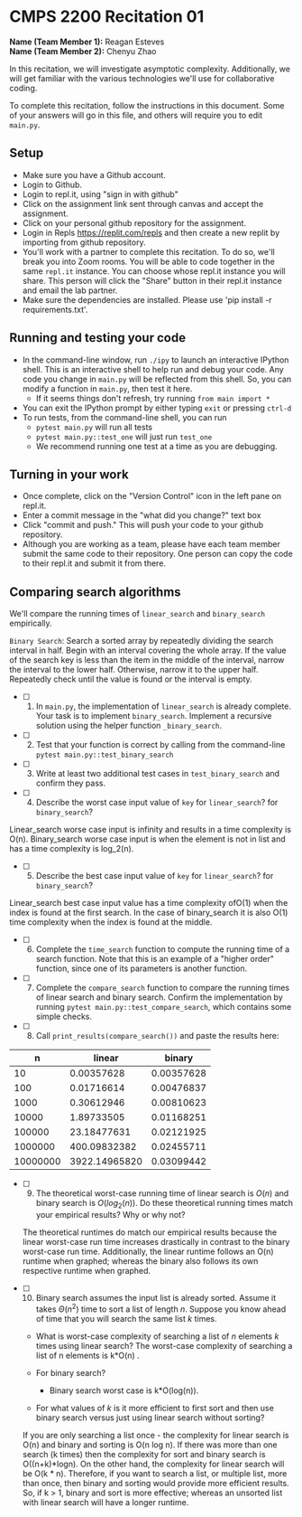 # CMPS 2200  Recitation 01

**Name (Team Member 1):** Reagan Esteves  
**Name (Team Member 2):** Chenyu Zhao

In this recitation, we will investigate asymptotic complexity. Additionally, we will get familiar with the various technologies we'll use for collaborative coding.

To complete this recitation, follow the instructions in this document. Some of your answers will go in this file, and others will require you to edit `main.py`.


## Setup
- Make sure you have a Github account.
- Login to Github.
- Login to repl.it, using "sign in with github"
- Click on the assignment link sent through canvas and accept the assignment. 
- Click on your personal github repository for the assignment.
- Login in Repls https://replit.com/repls and then create a new replit by importing from github repository.
- You'll work with a partner to complete this recitation. To do so, we'll break you into Zoom rooms. You will be able to code together in the same `repl.it` instance. You can choose whose repl.it instance you will share. This person will click the "Share" button in their repl.it instance and email the lab partner.
- Make sure the dependencies are installed. Please use 'pip install -r requirements.txt'.

## Running and testing your code
- In the command-line window, run `./ipy` to launch an interactive IPython shell. This is an interactive shell to help run and debug your code. Any code you change in `main.py` will be reflected from this shell. So, you can modify a function in `main.py`, then test it here.
  + If it seems things don't refresh, try running `from main import *`
- You can exit the IPython prompt by either typing `exit` or pressing `ctrl-d`
- To run tests, from the command-line shell, you can run
  + `pytest main.py` will run all tests
  + `pytest main.py::test_one` will just run `test_one`
  + We recommend running one test at a time as you are debugging.

## Turning in your work

- Once complete, click on the "Version Control" icon in the left pane on repl.it.
- Enter a commit message in the "what did you change?" text box
- Click "commit and push." This will push your code to your github repository.
- Although you are working as a team, please have each team member submit the same code to their repository. One person can copy the code to their repl.it and submit it from there.

## Comparing search algorithms

We'll compare the running times of `linear_search` and `binary_search` empirically.

`Binary Search`: Search a sorted array by repeatedly dividing the search interval in half. Begin with an interval covering the whole array. If the value of the search key is less than the item in the middle of the interval, narrow the interval to the lower half. Otherwise, narrow it to the upper half. Repeatedly check until the value is found or the interval is empty.

- [ ] 1. In `main.py`, the implementation of `linear_search` is already complete. Your task is to implement `binary_search`. Implement a recursive solution using the helper function `_binary_search`. 

- [ ] 2. Test that your function is correct by calling from the command-line `pytest main.py::test_binary_search`

- [ ] 3. Write at least two additional test cases in `test_binary_search` and confirm they pass.

- [ ] 4. Describe the worst case input value of `key` for `linear_search`? for `binary_search`? 


Linear_search worse case input is infinity and results in a time complexity is O(n).
Binary_search worse case input is when the element is not in list and has a time complexity is log_2(n).


- [ ] 5. Describe the best case input value of `key` for `linear_search`? for `binary_search`?

Linear_search best case input value has a time complexity ofO(1) when the index is found at the first search. In the case of binary_search it is also O(1) time complexity when the index is found at the middle.

- [ ] 6. Complete the `time_search` function to compute the running time of a search function. Note that this is an example of a "higher order" function, since one of its parameters is another function.

- [ ] 7. Complete the `compare_search` function to compare the running times of linear search and binary search. Confirm the implementation by running `pytest main.py::test_compare_search`, which contains some simple checks.

- [ ] 8. Call `print_results(compare_search())` and paste the results here:

|        n |        linear |     binary |
|----------|---------------|------------|
|       10 |    0.00357628 | 0.00357628 |
|      100 |    0.01716614 | 0.00476837 |
|     1000 |    0.30612946 | 0.00810623 |
|    10000 |    1.89733505 | 0.01168251 |
|   100000 |   23.18477631 | 0.02121925 |
|  1000000 |  400.09832382 | 0.02455711 |
| 10000000 | 3922.14965820 | 0.03099442 |

- [ ] 9. The theoretical worst-case running time of linear search is $O(n)$ and binary search is $O(log_2(n))$. Do these theoretical running times match your empirical results? Why or why not?

  The theoretical runtimes do match our empirical results because the linear worst-case run time increases drastically in contrast to the binary worst-case run time. Additionally, the linear runtime follows an O(n) runtime when graphed; whereas the binary also follows its own respective runtime when graphed.


- [ ] 10. Binary search assumes the input list is already sorted. Assume it takes $\Theta(n^2)$ time to sort a list of length $n$. Suppose you know ahead of time that you will search the same list $k$ times. 

  + What is worst-case complexity of searching a list of $n$ elements $k$ times using linear search? 
  The worst-case complexity of searching a list of n elements is k*O(n) .

  + For binary search?
    + Binary search worst case is k*O(log(n)).

  + For what values of $k$ is it more efficient to first sort and then use binary search versus just using linear search without sorting? 

  If you are only searching a list once - the complexity for linear search is O(n) and binary and sorting is O(n log n). If there was more than one search (k times) then the complexity for sort and binary search is O((n+k)*logn). On the other hand, the complexity for linear search will be O(k * n).
  Therefore, if you want to search a list, or multiple list, more than once, then binary and sorting would provide more efficient results. So, if k > 1, binary and sort is more effective; whereas an unsorted list with linear search will have a longer runtime.